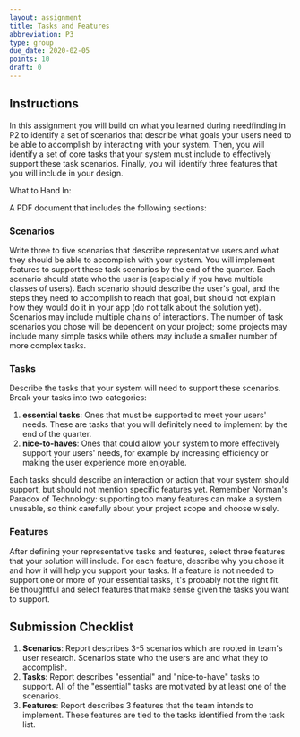 ```yaml
---
layout: assignment
title: Tasks and Features
abbreviation: P3
type: group
due_date: 2020-02-05
points: 10
draft: 0
---
```



## Instructions
In this assignment you will build on what you learned during needfinding in P2 to identify a set of scenarios that describe what goals your users need to be able to accomplish by interacting with your system. Then, you will identify a set of core tasks that your system must include to effectively support these task scenarios. Finally, you will identify three features that you will include in your design.

 

What to Hand In:

A PDF document that includes the following sections:

### Scenarios
Write three to five scenarios that describe representative users and what they should be able to accomplish with your system. You will implement features to support these task scenarios by the end of the quarter. Each scenario should state who the user is (especially if you have multiple classes of users). Each scenario should describe the user's goal, and the steps they need to accomplish to reach that goal, but should not explain how they would do it in your app (do not talk about the solution yet). Scenarios may include multiple chains of interactions. The number of task scenarios you chose will be dependent on your project; some projects may include many simple tasks while others may include a smaller number of more complex tasks. 

### Tasks
Describe the tasks that your system will need to support these scenarios. Break your tasks into two categories: 
1. **essential tasks**: Ones that must be supported to meet your users' needs. These are tasks that you will definitely need to implement by the end of the quarter. 
2. **nice-to-haves**: Ones that could allow your system to more effectively support your users' needs, for example by increasing efficiency or making the user experience more enjoyable. 

Each tasks should describe an interaction or action that your system should support, but should not mention specific features yet. Remember Norman's Paradox of Technology: supporting too many features can make a system unusable, so think carefully about your project scope and choose wisely.

### Features
After defining your representative tasks and features, select three features that your solution will include. For each feature, describe why you chose it and how it will help you support your tasks. If a feature is not needed to support one or more of your essential tasks, it's probably not the right fit. Be thoughtful and select features that make sense given the tasks you want to support.

## Submission Checklist
1. **Scenarios**: Report describes 3-5 scenarios which are rooted in team's user research. Scenarios state who the users are and what they to accomplish.
2. **Tasks**: Report describes "essential" and "nice-to-have" tasks to support. All of the "essential" tasks are motivated by at least one of the scenarios.
3. **Features**: Report describes 3 features that the team intends to implement. These features are tied to the tasks identified from the task list.
